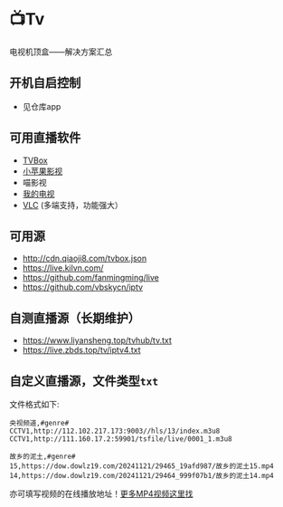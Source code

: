 # 📺Tv
电视机顶盒——解决方案汇总

## 开机自启控制
- 见仓库app

## 可用直播软件
- [TVBox](http://tvbox.clbug.com/)
- [小苹果影视](http://xpgtv.com)
- 喵影视
- [我的电视](https://github.com/yaoxieyoulei/mytv-android)
- [VLC](https://www.videolan.org/vlc/index.zh_CN.html) (多端支持，功能强大）

## 可用源
- http://cdn.qiaoji8.com/tvbox.json
- https://live.kilvn.com/
- https://github.com/fanmingming/live
- https://github.com/vbskycn/iptv

## 自测直播源（长期维护）
- https://www.liyansheng.top/tvhub/tv.txt
- https://live.zbds.top/tv/iptv4.txt

## 自定义直播源，文件类型`txt`
文件格式如下:
```text
央视频道,#genre#
CCTV1,http://112.102.217.173:9003//hls/13/index.m3u8
CCTV1,http://111.160.17.2:59901/tsfile/live/0001_1.m3u8

故乡的泥土,#genre#
15,https://dow.dowlz19.com/20241121/29465_19afd987/故乡的泥土15.mp4
14,https://dow.dowlz19.com/20241121/29464_999f07b1/故乡的泥土14.mp4
```
亦可填写视频的在线播放地址！[更多MP4视频这里找]( www.y81s.com)

